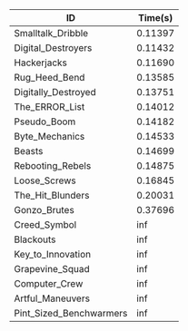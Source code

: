 |ID|Time(s)|
|-|-|
|Smalltalk_Dribble|0.11397|
|Digital_Destroyers|0.11432|
|Hackerjacks|0.11690|
|Rug_Heed_Bend|0.13585|
|Digitally_Destroyed|0.13751|
|The_ERROR_List|0.14012|
|Pseudo_Boom|0.14182|
|Byte_Mechanics|0.14533|
|Beasts|0.14699|
|Rebooting_Rebels|0.14875|
|Loose_Screws|0.16845|
|The_Hit_Blunders|0.20031|
|Gonzo_Brutes|0.37696|
|Creed_Symbol|inf|
|Blackouts|inf|
|Key_to_Innovation|inf|
|Grapevine_Squad|inf|
|Computer_Crew|inf|
|Artful_Maneuvers|inf|
|Pint_Sized_Benchwarmers|inf|

